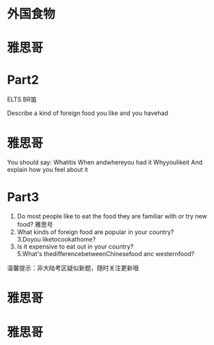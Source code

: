 # 外国食物  

# 雅思哥  

# Part2  

ELTS BR笛  

Describe a kind of foreign food you like and you havehad  

# 雅思哥  

You should say: Whatitis When andwhereyou had it Whyyoulikeit And explain how you feel about it  

# Part3  

1. Do most people like to eat the food they are familiar with or try new food? 雅思号   
2. What kinds of foreign food are popular in your country?   
3.Doyou liketocookathome?   
4. Is it expensive to eat out in your country?   
5.What's thedifferencebetweenChinesefood anc westernfood?  

温馨提示：非大陆考区疑似新题，随时关注更新哦  

# 雅思哥  

# 雅思哥  